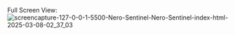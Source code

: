 Full Screen View: ![screencapture-127-0-0-1-5500-Nero-Sentinel-Nero-Sentinel-index-html-2025-03-08-02_37_03](https://github.com/user-attachments/assets/363775e9-653c-4d55-80a9-5a59e5519ac6)
